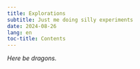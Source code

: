 ```yaml
---
title: Explorations
subtitle: Just me doing silly experiments
date: 2024-08-26
lang: en
toc-title: Contents
---
```


_Here be dragons._